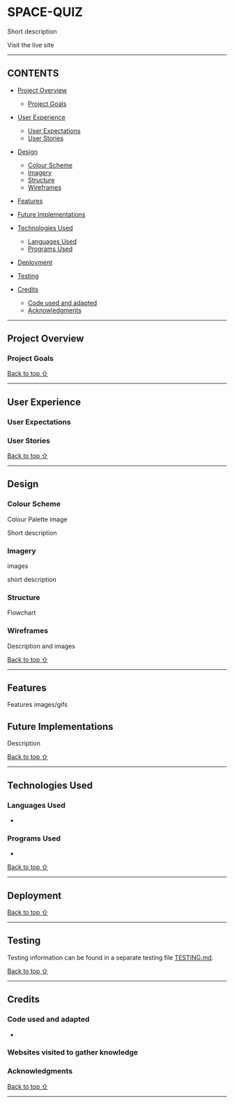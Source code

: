 <!-- Code for readme adapted from author's own project (Portfolio 2),
https://github.com/Boiann/budget-calculator -->

# SPACE-QUIZ

Short description

<!-- image -->

Visit the live site

---

## CONTENTS

* [Project Overview](#project-overview)
  * [Project Goals](#project-goals)

* [User Experience](#user-experience)
  * [User Expectations](#user-expectations)
  * [User Stories](#user-stories)

* [Design](#design)
  * [Colour Scheme](#colour-scheme)
  * [Imagery](#imagery)
  * [Structure](#structure)
  * [Wireframes](#wireframes)

* [Features](#features)

* [Future Implementations](#future-implementations)

* [Technologies Used](#technologies-used)
  * [Languages Used](#languages-used)
  * [Programs Used](#programs-used)

* [Deployment](#deployment)

* [Testing](#testing)

* [Credits](#credits)
  * [Code used and adapted](#code-used-and-adapted)
  * [Acknowledgments](#acknowledgments)

---

## **Project Overview**


### **Project Goals**


[Back to top ⇧](#space-quiz)

---

## **User Experience**

### **User Expectations**


### **User Stories**


[Back to top ⇧](#space-quiz)

---

## **Design**

### **Colour Scheme**

Colour Palette image

Short description

### **Imagery**

images

short description

### **Structure**

Flowchart
 
### **Wireframes**

Description and images

[Back to top ⇧](#space-quiz)

---

## **Features**

Features images/gifs

## **Future Implementations**

Description

[Back to top ⇧](#space-quiz)

---

## **Technologies Used**

### **Languages Used**

* 

### **Programs Used**

* 

[Back to top ⇧](#space-quiz)

---

## **Deployment**

[Back to top ⇧](#space-quiz)

---

## **Testing**

Testing information can be found in a separate testing file [TESTING.md](/TESTING.md).

[Back to top ⇧](#space-quiz)

---

## **Credits**

### **Code used and adapted**

* 

### **Websites visited to gather knowledge**

  
###  **Acknowledgments**


[Back to top ⇧](#space-quiz)

***